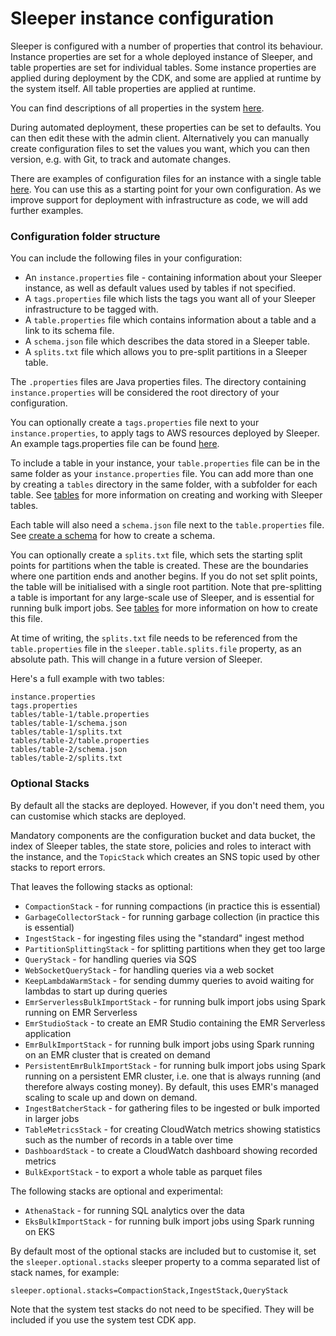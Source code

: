 Sleeper instance configuration
==============================

Sleeper is configured with a number of properties that control its behaviour. Instance properties are set for a whole
deployed instance of Sleeper, and table properties are set for individual tables. Some instance properties are applied
during deployment by the CDK, and some are applied at runtime by the system itself. All table properties are applied at
runtime.

You can find descriptions of all properties in the system [here](../usage/property-master.md).

During automated deployment, these properties can be set to defaults. You can then edit these with the admin client.
Alternatively you can manually create configuration files to set the values you want, which you can then version, e.g.
with Git, to track and automate changes.

There are examples of configuration files for an instance with a single table [here](../../example). You can use this as
a starting point for your own configuration. As we improve support for deployment with infrastructure as code, we will
add further examples.

### Configuration folder structure

You can include the following files in your configuration:

* An `instance.properties` file - containing information about your Sleeper instance, as well as
  default values used by tables if not specified.
* A `tags.properties` file which lists the tags you want all of your Sleeper infrastructure to be tagged with.
* A `table.properties` file which contains information about a table and a link to its schema file.
* A `schema.json` file which describes the data stored in a Sleeper table.
* A `splits.txt` file which allows you to pre-split partitions in a Sleeper table.

The `.properties` files are Java properties files. The directory containing `instance.properties` will be considered
the root directory of your configuration.

You can optionally create a `tags.properties` file next to your `instance.properties`, to apply tags to AWS resources
deployed by Sleeper. An example tags.properties file can be found [here](../../example/full/tags.properties).

To include a table in your instance, your `table.properties` file can be in the same folder as
your `instance.properties` file. You can add more than one by creating a `tables` directory in the same folder, with a
subfolder for each table. See [tables](../usage/tables.md) for more information on creating and working with Sleeper
tables.

Each table will also need a `schema.json` file next to the `table.properties` file.
See [create a schema](../usage/schema.md) for how to create a schema.

You can optionally create a `splits.txt` file, which sets the starting split points for partitions when the table is
created. These are the boundaries where one partition ends and another begins. If you do not set split points, the table
will be initialised with a single root partition. Note that pre-splitting a table is important for any large-scale use
of Sleeper, and is essential for running bulk import jobs.
See [tables](../usage/tables.md#pre-split-partitions) for more information on how to create this file.

At time of writing, the `splits.txt` file needs to be referenced from the `table.properties` file in
the `sleeper.table.splits.file` property, as an absolute path. This will change in a future version of Sleeper.

Here's a full example with two tables:

```
instance.properties
tags.properties
tables/table-1/table.properties
tables/table-1/schema.json
tables/table-1/splits.txt
tables/table-2/table.properties
tables/table-2/schema.json
tables/table-2/splits.txt
```

### Optional Stacks

By default all the stacks are deployed. However, if you don't need them, you can customise which stacks are deployed.

Mandatory components are the configuration bucket and data bucket, the index of Sleeper tables, the state store,
policies and roles to interact with the instance, and the `TopicStack` which creates an SNS topic used by other stacks
to report errors.

That leaves the following stacks as optional:

* `CompactionStack` - for running compactions (in practice this is essential)
* `GarbageCollectorStack` - for running garbage collection (in practice this is essential)
* `IngestStack` - for ingesting files using the "standard" ingest method
* `PartitionSplittingStack` - for splitting partitions when they get too large
* `QueryStack` - for handling queries via SQS
* `WebSocketQueryStack` - for handling queries via a web socket
* `KeepLambdaWarmStack` - for sending dummy queries to avoid waiting for lambdas to start up during queries
* `EmrServerlessBulkImportStack` - for running bulk import jobs using Spark running on EMR Serverless
* `EmrStudioStack` - to create an EMR Studio containing the EMR Serverless application
* `EmrBulkImportStack` - for running bulk import jobs using Spark running on an EMR cluster that is created on demand
* `PersistentEmrBulkImportStack` - for running bulk import jobs using Spark running on a persistent EMR cluster, i.e. one
  that is always running (and therefore always costing money). By default, this uses EMR's managed scaling to scale up
  and down on demand.
* `IngestBatcherStack` - for gathering files to be ingested or bulk imported in larger jobs
* `TableMetricsStack` - for creating CloudWatch metrics showing statistics such as the number of records in a table over
  time
* `DashboardStack` - to create a CloudWatch dashboard showing recorded metrics
* `BulkExportStack` - to export a whole table as parquet files

The following stacks are optional and experimental:

* `AthenaStack` - for running SQL analytics over the data
* `EksBulkImportStack` - for running bulk import jobs using Spark running on EKS

By default most of the optional stacks are included but to customise it, set the `sleeper.optional.stacks` sleeper
property to a comma separated list of stack names, for example:

```properties
sleeper.optional.stacks=CompactionStack,IngestStack,QueryStack
```

Note that the system test stacks do not need to be specified. They will be included if you use the system test CDK app.
